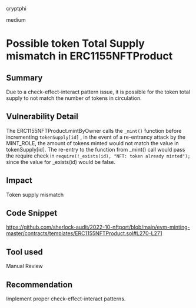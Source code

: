 cryptphi

medium

# Possible token Total Supply mismatch in ERC1155NFTProduct

## Summary
Due to a check-effect-interact pattern issue, it is possible for the token total supply to not match the number of tokens in circulation.

## Vulnerability Detail
The ERC1155NFTProduct.mintByOwner calls the `_mint()` function before incrementing `tokenSupply[id]` , in the event of a re-entrancy attack by the MINT_ROLE, the amount of tokens minted would not match the value in tokenSupply[id]. The re-entry to the function from _mint() call would pass the require check in `require(!_exists(id), "NFT: token already minted");` since the value for _exists(id) would be false.

## Impact
Token supply mismatch

## Code Snippet
https://github.com/sherlock-audit/2022-10-nftport/blob/main/evm-minting-master/contracts/templates/ERC1155NFTProduct.sol#L270-L271

## Tool used

Manual Review

## Recommendation
Implement proper check-effect-interact patterns.
